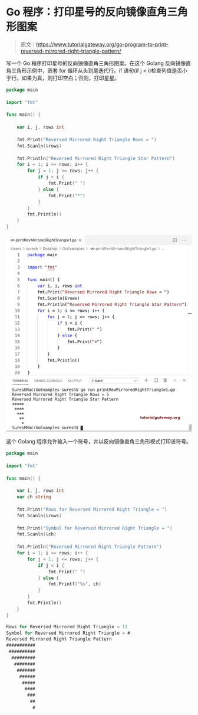 # Go 程序：打印星号的反向镜像直角三角形图案

> 原文：<https://www.tutorialgateway.org/go-program-to-print-reversed-mirrored-right-triangle-pattern/>

写一个 Go 程序打印星号的反向镜像直角三角形图案。在这个 Golang 反向镜像直角三角形示例中，嵌套 for 循环从头到尾迭代行。if 语句(if j < i)检查列值是否小于行。如果为真，则打印空白；否则，打印星星。

```go
package main

import "fmt"

func main() {

    var i, j, rows int

    fmt.Print("Reversed Mirrored Right Triangle Rows = ")
    fmt.Scanln(&rows)

    fmt.Println("Reversed Mirrored Right Triangle Star Pattern")
    for i = 1; i <= rows; i++ {
        for j = 1; j <= rows; j++ {
            if j < i {
                fmt.Print(" ")
            } else {
                fmt.Print("*")
            }
        }
        fmt.Println()
    }
}
```

![Go Program to Print Reversed Mirrored Right Triangle Pattern 1](img/ddf41d9613490d15586efb0e45972cc5.png)

这个 Golang 程序允许输入一个符号，并以反向镜像直角三角形模式打印该符号。

```go
package main

import "fmt"

func main() {

    var i, j, rows int
    var ch string

    fmt.Print("Rows for Reversed Mirrored Right Triangle = ")
    fmt.Scanln(&rows)

    fmt.Print("Symbol for Reversed Mirrored Right Triangle = ")
    fmt.Scanln(&ch)

    fmt.Println("Reversed Mirrored Right Triangle Pattern")
    for i = 1; i <= rows; i++ {
        for j = 1; j <= rows; j++ {
            if j < i {
                fmt.Print(" ")
            } else {
                fmt.Printf("%s", ch)
            }
        }
        fmt.Println()
    }
}
```

```go
Rows for Reversed Mirrored Right Triangle = 11
Symbol for Reversed Mirrored Right Triangle = #
Reversed Mirrored Right Triangle Pattern
###########
 ##########
  #########
   ########
    #######
     ######
      #####
       ####
        ###
         ##
          #
```
